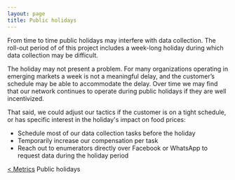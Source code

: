 ```yaml
---
layout: page
title: Public holidays
---
```


From time to time public holidays may interfere with data collection. The roll-out period of of this project includes a week-long holiday during which data collection may be difficult. 

The holiday may not present a problem. For many organizations operating in emerging markets a week is not a meaningful delay, and the customer’s schedule may be able to accommodate the delay. Over time we may find that our network continues to operate during public holidays if they are well incentivized.

That said, we could adjust our tactics if the customer is on a tight schedule, or has specific interest in the holiday's impact on food prices:

* Schedule most of our data collection tasks before the holiday
* Temporarily increase our compensation per task
* Reach out to enumerators directly over Facebook or WhatsApp to request data during the holiday period


<div class="pagination">
  <a class="pagination-item older" href="{{ site.baseurl }}3_metrics">< Metrics</a>
  <span class="pagination-item newer">Public holidays</span>
</div>